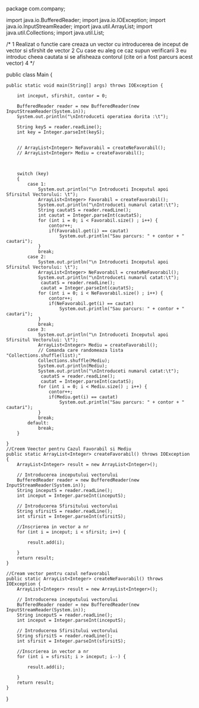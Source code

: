 package com.company;

import java.io.BufferedReader;
import java.io.IOException;
import java.io.InputStreamReader;
import java.util.ArrayList;
import java.util.Collections;
import java.util.List;

/*
1 Realizat o functie care creaza un vector cu introducerea de inceput de vector si sfirshit de vector
2 Cu case eu aleg ce caz supun verificarii
3 eu introduc cheea cautata si se afisheaza contorul (cite ori a fost parcurs acest vector)
4
 */

public class Main {

    public static void main(String[] args) throws IOException {

        int inceput, sfirshit, contor = 0;

        BufferedReader reader = new BufferedReader(new InputStreamReader(System.in));
        System.out.println("\nIntroduceti operatiea dorita :\t");

        String keyS = reader.readLine();
        int key = Integer.parseInt(keyS);


        // ArrayList<Integer> NeFavorabil = createNeFavorabil();
        // ArrayList<Integer> Mediu = createFavorabil();



        switch (key)
        {
            case 1:
                System.out.println("\n Introduceti Inceputul apoi Sfirsitul Vectorului: \t");
                ArrayList<Integer> Favorabil = createFavorabil();
                System.out.println("\nIntroduceti numarul catat:\t");
                String cautatS = reader.readLine();
                int cautat = Integer.parseInt(cautatS);
                for (int i = 0; i < Favorabil.size() ; i++) {
                    contor++;
                    if(Favorabil.get(i) == cautat)
                        System.out.println("Sau parcurs: " + contor + " cautari");
                }
                break;
            case 2:
                System.out.println("\n Introduceti Inceputul apoi Sfirsitul Vectorului: \t");
                ArrayList<Integer> NeFavorabil = createNeFavorabil();
                System.out.println("\nIntroduceti numarul catat:\t");
                 cautatS = reader.readLine();
                 cautat = Integer.parseInt(cautatS);
                for (int i = 0; i < NeFavorabil.size() ; i++) {
                    contor++;
                    if(NeFavorabil.get(i) == cautat)
                        System.out.println("Sau parcurs: " + contor + " cautari");
                }
                break;
            case 3:
                System.out.println("\n Introduceti Inceputul apoi Sfirsitul Vectorului: \t");
                ArrayList<Integer> Mediu = createFavorabil();
                // Comanda care randomeaza lista "Collections.shuffle(list);"
                Collections.shuffle(Mediu);
                System.out.println(Mediu);
                System.out.println("\nIntroduceti numarul catat:\t");
                 cautatS = reader.readLine();
                 cautat = Integer.parseInt(cautatS);
                for (int i = 0; i < Mediu.size() ; i++) {
                    contor++;
                    if(Mediu.get(i) == cautat)
                        System.out.println("Sau parcurs: " + contor + " cautari");
                }
                break;
            default:
                break;
        }

    }
    //Creem Veector pentru Cazul Favorabil si Mediu
    public static ArrayList<Integer> createFavorabil() throws IOException {
        ArrayList<Integer> result = new ArrayList<Integer>();

        // Introducerea inceputului vectorului
        BufferedReader reader = new BufferedReader(new InputStreamReader(System.in));
        String inceputS = reader.readLine();
        int inceput = Integer.parseInt(inceputS);

        // Introducerea Sfirsitului vectorului
        String sfirsitS = reader.readLine();
        int sfirsit = Integer.parseInt(sfirsitS);

        //Inscrierea in vector a nr
        for (int i = inceput; i < sfirsit; i++) {

            result.add(i);

        }
        return result;
    }

    //Cream vector pentru cazul nefavorabil
    public static ArrayList<Integer> createNeFavorabil() throws IOException {
        ArrayList<Integer> result = new ArrayList<Integer>();

        // Introducerea inceputului vectorului
        BufferedReader reader = new BufferedReader(new InputStreamReader(System.in));
        String inceputS = reader.readLine();
        int inceput = Integer.parseInt(inceputS);

        // Introducerea Sfirsitului vectorului
        String sfirsitS = reader.readLine();
        int sfirsit = Integer.parseInt(sfirsitS);

        //Inscrierea in vector a nr
        for (int i = sfirsit; i > inceput; i--) {

            result.add(i);

        }
        return result;
    }


}
